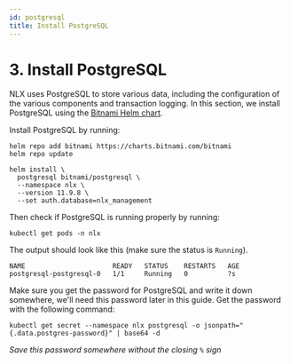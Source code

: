 ```yaml
---
id: postgresql
title: Install PostgreSQL
---
```


# 3. Install PostgreSQL

NLX uses PostgreSQL to store various data, including the configuration of the various components and transaction logging. In this section, we install PostgreSQL using the [Bitnami Helm chart](https://bitnami.com/stack/postgresql/helm).

Install PostgreSQL by running:

```
helm repo add bitnami https://charts.bitnami.com/bitnami
helm repo update

helm install \
  postgresql bitnami/postgresql \
  --namespace nlx \
  --version 11.9.8 \
  --set auth.database=nlx_management
```

Then check if PostgreSQL is running properly by running:

```
kubectl get pods -n nlx
```

The output should look like this (make sure the status is `Running`).

```
NAME                      READY   STATUS    RESTARTS   AGE
postgresql-postgresql-0   1/1     Running   0          ?s
```

Make sure you get the password for PostgreSQL and write it down somewhere, we'll need this password later in this guide. Get the password with the following command:

```
kubectl get secret --namespace nlx postgresql -o jsonpath="{.data.postgres-password}" | base64 -d
```

*Save this password somewhere without the closing `%` sign*
